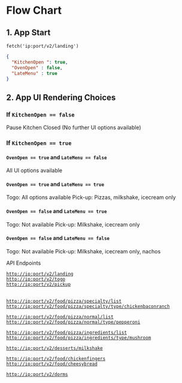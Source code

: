 # Flow Chart

## 1. App Start
`fetch('ip:port/v2/landing')`

```json
{
  "KitchenOpen ": true,
  "OvenOpen" : false,
  "LateMenu" : true
}
```

## 2. App UI Rendering Choices

### If `KitchenOpen == false`
Pause Kitchen Closed (No further UI options available)

### If `KitchenOpen == true`

#### `OvenOpen == true` and `LateMenu == false`
All UI options available


#### `OvenOpen == true` and `LateMenu == true`
Togo: All options available
Pick-up: Pizzas, milkshake, icecream only 

#### `OvenOpen == false` and `LateMenu == true`
Togo: Not available
Pick-up: Milkshake, icecream only 

#### `OvenOpen == false` and `LateMenu == false`
Togo: Not available
Pick-up: Milkshake, icecream only, nachos


API Endpoints


[`http://ip:port/v2/landing`](server_to_client/landing.json)<br />
[`http://ip:port/v2/togo`](server_to_client/togo.json)<br />
[`http://ip:port/v2/pickup`](server_to_client/pickup.json)<br /><br />

[`http://ip:port/v2/food/pizza/specialty/list`](server_to_client/specialtypizza.json)<br />
[`http://ip:port/v2/food/pizza/specialty/type/chickenbaconranch`](server_to_client/chickenbaconranch.json)<br />

[`http://ip:port/v2/food/pizza/normal/list`](server_to_client/normallist.json)<br />
[`http://ip:port/v2/food/pizza/normal/type/pepperoni`](server_to_client/pepperoni.json)<br />

[`http://ip:port/v2/food/pizza/ingredients/list`](server_to_client/ingredientslist.json)<br />
[`http://ip:port/v2/food/pizza/ingredients/type/mushroom`](server_to_client/mushroom.json)<br />

[`http://ip:port/v2/desserts/milkshake`](server_to_client/milkshake.json)<br />

[`http://ip:port/v2/food/chickenfingers`](server_to_client/chickenfingers.json)<br />
[`http://ip:port/v2/food/cheesybread`](server_to_client/cheesybread.json)<br />

[`http://ip:port/v2/dorms`](server_to_client/dorms.json)<br />

